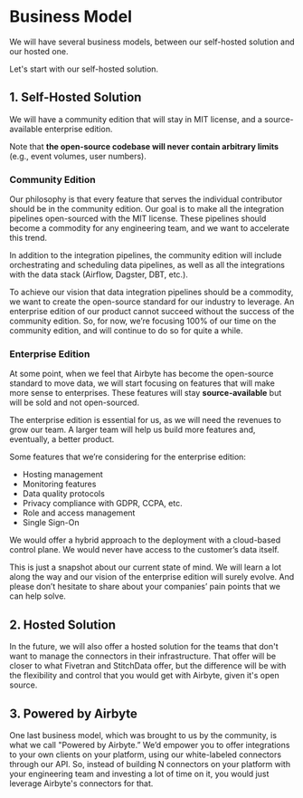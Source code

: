 # Business Model

We will have several business models, between our self-hosted solution and our hosted one.

Let's start with our self-hosted solution.

## 1. Self-Hosted Solution

We will have a community edition that will stay in MIT license, and a source-available enterprise edition.

Note that **the open-source codebase will never contain arbitrary limits** \(e.g., event volumes, user numbers\).

### Community Edition

Our philosophy is that every feature that serves the individual contributor should be in the community edition. Our goal is to make all the integration pipelines open-sourced with the MIT license. These pipelines should become a commodity for any engineering team, and we want to accelerate this trend.

In addition to the integration pipelines, the community edition will include orchestrating and scheduling data pipelines, as well as all the integrations with the data stack \(Airflow, Dagster, DBT, etc.\).

To achieve our vision that data integration pipelines should be a commodity, we want to create the open-source standard for our industry to leverage. An enterprise edition of our product cannot succeed without the success of the community edition. So, for now, we’re focusing 100% of our time on the community edition, and will continue to do so for quite a while.

### Enterprise Edition

At some point, when we feel that Airbyte has become the open-source standard to move data, we will start focusing on features that will make more sense to enterprises. These features will stay **source-available** but will be sold and not open-sourced.

The enterprise edition is essential for us, as we will need the revenues to grow our team. A larger team will help us build more features and, eventually, a better product.

Some features that we’re considering for the enterprise edition:

* Hosting management
* Monitoring features
* Data quality protocols
* Privacy compliance with GDPR, CCPA, etc.
* Role and access management
* Single Sign-On

We would offer a hybrid approach to the deployment with a cloud-based control plane. We would never have access to the customer’s data itself. 

This is just a snapshot about our current state of mind. We will learn a lot along the way and our vision of the enterprise edition will surely evolve. And please don’t hesitate to share about your companies’ pain points that we can help solve.

## 2. Hosted Solution

In the future, we will also offer a hosted solution for the teams that don't want to manage the connectors in their infrastructure. That offer will be closer to what Fivetran and StitchData offer, but the difference will be with the flexibility and control that you would get with Airbyte, given it's open source.

## 3. Powered by Airbyte

One last business model, which was brought to us by the community, is what we call "Powered by Airbyte.” We’d empower you to offer integrations to your own clients on your platform, using our white-labeled connectors through our API. So, instead of building N connectors on your platform with your engineering team and investing a lot of time on it, you would just leverage Airbyte's connectors for that.  


